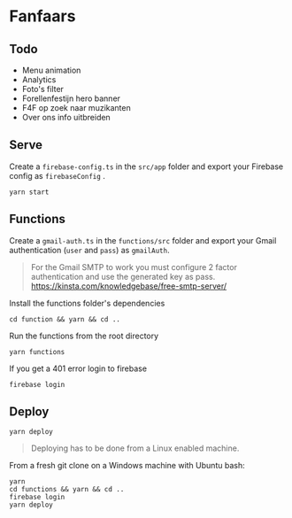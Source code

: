 # Fanfaars

## Todo
* Menu animation
* Analytics
* Foto's filter
* Forellenfestijn hero banner
* F4F op zoek naar muzikanten
* Over ons info uitbreiden

## Serve
Create a `firebase-config.ts` in the `src/app` folder and export your Firebase config
as `firebaseConfig` .

```
yarn start
```

## Functions
Create a `gmail-auth.ts` in the `functions/src` folder and export your Gmail authentication
(`user` and `pass`) as `gmailAuth`. 

> For the Gmail SMTP to work you must configure 2 factor authentication and use the generated key as pass.
> https://kinsta.com/knowledgebase/free-smtp-server/

Install the functions folder's dependencies
```
cd function && yarn && cd ..
```
Run the functions from the root directory
```
yarn functions
```
If you get a 401 error login to firebase
```
firebase login
```

## Deploy
```
yarn deploy
```

> Deploying has to be done from a Linux enabled machine.

From a fresh git clone on a Windows machine with Ubuntu bash:
```
yarn
cd functions && yarn && cd ..
firebase login
yarn deploy
```
